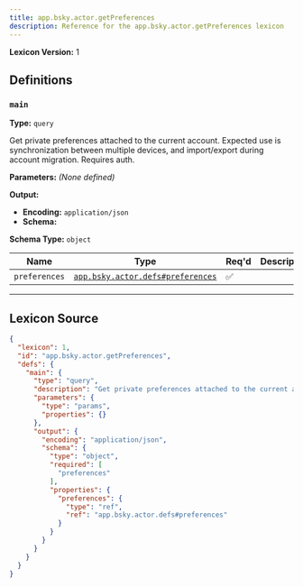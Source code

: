 ```yaml
---
title: app.bsky.actor.getPreferences
description: Reference for the app.bsky.actor.getPreferences lexicon
---
```

**Lexicon Version:** 1

## Definitions

<a name="main"></a>
### `main`

**Type:** `query`

Get private preferences attached to the current account. Expected use is synchronization between multiple devices, and import/export during account migration. Requires auth.

**Parameters:** _(None defined)_

**Output:**

- **Encoding:** `application/json`
- **Schema:**

**Schema Type:** `object`

| Name | Type | Req'd  | Description | Constraints |
|------|------|----------|-------------|-------------|
| `preferences` | [`app.bsky.actor.defs#preferences`](/lexicons/app/bsky/actor/app-bsky-actor-defs#preferences) | ✅  |  |  |

---

## Lexicon Source
```json
{
  "lexicon": 1,
  "id": "app.bsky.actor.getPreferences",
  "defs": {
    "main": {
      "type": "query",
      "description": "Get private preferences attached to the current account. Expected use is synchronization between multiple devices, and import/export during account migration. Requires auth.",
      "parameters": {
        "type": "params",
        "properties": {}
      },
      "output": {
        "encoding": "application/json",
        "schema": {
          "type": "object",
          "required": [
            "preferences"
          ],
          "properties": {
            "preferences": {
              "type": "ref",
              "ref": "app.bsky.actor.defs#preferences"
            }
          }
        }
      }
    }
  }
}
```

